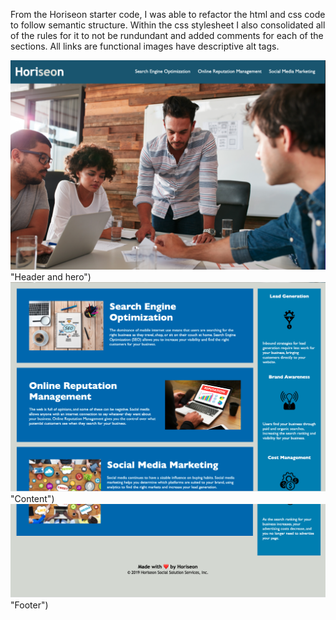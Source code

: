 From the Horiseon starter code, I was able to refactor the html and css code to follow
semantic structure. Within the css stylesheet I also consolidated all of the rules for it 
to not be rundundant and added comments for each of the sections. All links are functional 
images have descriptive alt tags. 


![alt text](assets/images/Horiseon1.jpg) "Header and hero")
![alt text](assets/images/Horiseon2.jpg) "Content")
![alt text](assets/images/Horiseon3.jpg) "Footer")
